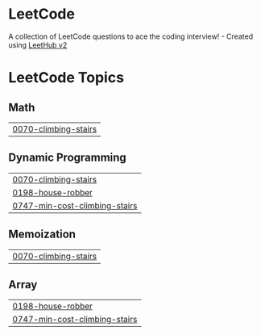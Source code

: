 # LeetCode
A collection of LeetCode questions to ace the coding interview! - Created using [LeetHub v2](https://github.com/arunbhardwaj/LeetHub-2.0)

<!---LeetCode Topics Start-->
# LeetCode Topics
## Math
|  |
| ------- |
| [0070-climbing-stairs](https://github.com/jypang0/LeetCode/tree/master/0070-climbing-stairs) |
## Dynamic Programming
|  |
| ------- |
| [0070-climbing-stairs](https://github.com/jypang0/LeetCode/tree/master/0070-climbing-stairs) |
| [0198-house-robber](https://github.com/jypang0/LeetCode/tree/master/0198-house-robber) |
| [0747-min-cost-climbing-stairs](https://github.com/jypang0/LeetCode/tree/master/0747-min-cost-climbing-stairs) |
## Memoization
|  |
| ------- |
| [0070-climbing-stairs](https://github.com/jypang0/LeetCode/tree/master/0070-climbing-stairs) |
## Array
|  |
| ------- |
| [0198-house-robber](https://github.com/jypang0/LeetCode/tree/master/0198-house-robber) |
| [0747-min-cost-climbing-stairs](https://github.com/jypang0/LeetCode/tree/master/0747-min-cost-climbing-stairs) |
<!---LeetCode Topics End-->